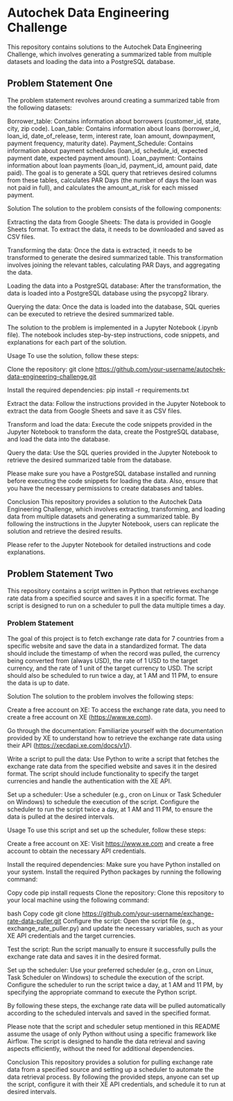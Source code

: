 # Autochek Data Engineering Challenge
This repository contains solutions to the Autochek Data Engineering Challenge, which involves generating a summarized table from multiple datasets and loading the data into a PostgreSQL database.

## Problem Statement One
The problem statement revolves around creating a summarized table from the following datasets:

Borrower_table: Contains information about borrowers (customer_id, state, city, zip code).
Loan_table: Contains information about loans (borrower_id, loan_id, date_of_release, term, interest rate, loan amount, downpayment, payment frequency, maturity date).
Payment_Schedule: Contains information about payment schedules (loan_id, schedule_id, expected payment date, expected payment amount).
Loan_payment: Contains information about loan payments (loan_id, payment_id, amount paid, date paid).
The goal is to generate a SQL query that retrieves desired columns from these tables, calculates PAR Days (the number of days the loan was not paid in full), and calculates the amount_at_risk for each missed payment.

Solution
The solution to the problem consists of the following components:

Extracting the data from Google Sheets: The data is provided in Google Sheets format. To extract the data, it needs to be downloaded and saved as CSV files.

Transforming the data: Once the data is extracted, it needs to be transformed to generate the desired summarized table. This transformation involves joining the relevant tables, calculating PAR Days, and aggregating the data.

Loading the data into a PostgreSQL database: After the transformation, the data is loaded into a PostgreSQL database using the psycopg2 library.

Querying the data: Once the data is loaded into the database, SQL queries can be executed to retrieve the desired summarized table.

The solution to the problem is implemented in a Jupyter Notebook (.ipynb file). The notebook includes step-by-step instructions, code snippets, and explanations for each part of the solution.

Usage
To use the solution, follow these steps:

Clone the repository: git clone https://github.com/your-username/autochek-data-engineering-challenge.git

Install the required dependencies: pip install -r requirements.txt

Extract the data: Follow the instructions provided in the Jupyter Notebook to extract the data from Google Sheets and save it as CSV files.

Transform and load the data: Execute the code snippets provided in the Jupyter Notebook to transform the data, create the PostgreSQL database, and load the data into the database.

Query the data: Use the SQL queries provided in the Jupyter Notebook to retrieve the desired summarized table from the database.

Please make sure you have a PostgreSQL database installed and running before executing the code snippets for loading the data. Also, ensure that you have the necessary permissions to create databases and tables.


Conclusion
This repository provides a solution to the Autochek Data Engineering Challenge, which involves extracting, transforming, and loading data from multiple datasets and generating a summarized table. By following the instructions in the Jupyter Notebook, users can replicate the solution and retrieve the desired results.

Please refer to the Jupyter Notebook for detailed instructions and code explanations.

## Problem Statement Two

This repository contains a script written in Python that retrieves exchange rate data from a specified source and saves it in a specific format. The script is designed to run on a scheduler to pull the data multiple times a day.

### Problem Statement
The goal of this project is to fetch exchange rate data for 7 countries from a specific website and save the data in a standardized format. The data should include the timestamp of when the record was pulled, the currency being converted from (always USD), the rate of 1 USD to the target currency, and the rate of 1 unit of the target currency to USD. The script should also be scheduled to run twice a day, at 1 AM and 11 PM, to ensure the data is up to date.

Solution
The solution to the problem involves the following steps:

Create a free account on XE: To access the exchange rate data, you need to create a free account on XE (https://www.xe.com).

Go through the documentation: Familiarize yourself with the documentation provided by XE to understand how to retrieve the exchange rate data using their API (https://xecdapi.xe.com/docs/v1/).

Write a script to pull the data: Use Python to write a script that fetches the exchange rate data from the specified website and saves it in the desired format. The script should include functionality to specify the target currencies and handle the authentication with the XE API.

Set up a scheduler: Use a scheduler (e.g., cron on Linux or Task Scheduler on Windows) to schedule the execution of the script. Configure the scheduler to run the script twice a day, at 1 AM and 11 PM, to ensure the data is pulled at the desired intervals.

Usage
To use this script and set up the scheduler, follow these steps:

Create a free account on XE: Visit https://www.xe.com and create a free account to obtain the necessary API credentials.

Install the required dependencies: Make sure you have Python installed on your system. Install the required Python packages by running the following command:

Copy code
pip install requests
Clone the repository: Clone this repository to your local machine using the following command:

bash
Copy code
git clone https://github.com/your-username/exchange-rate-data-puller.git
Configure the script: Open the script file (e.g., exchange_rate_puller.py) and update the necessary variables, such as your XE API credentials and the target currencies.

Test the script: Run the script manually to ensure it successfully pulls the exchange rate data and saves it in the desired format.

Set up the scheduler: Use your preferred scheduler (e.g., cron on Linux, Task Scheduler on Windows) to schedule the execution of the script. Configure the scheduler to run the script twice a day, at 1 AM and 11 PM, by specifying the appropriate command to execute the Python script.

By following these steps, the exchange rate data will be pulled automatically according to the scheduled intervals and saved in the specified format.

Please note that the script and scheduler setup mentioned in this README assume the usage of only Python without using a specific framework like Airflow. The script is designed to handle the data retrieval and saving aspects efficiently, without the need for additional dependencies.

Conclusion
This repository provides a solution for pulling exchange rate data from a specified source and setting up a scheduler to automate the data retrieval process. By following the provided steps, anyone can set up the script, configure it with their XE API credentials, and schedule it to run at desired intervals.

